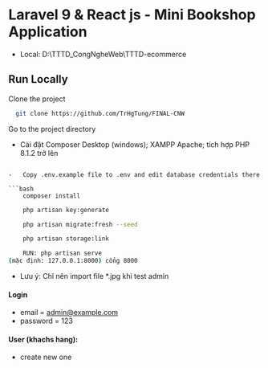# Laravel 9 & React js - Mini Bookshop Application
-   Local: D:\TTTD_CongNgheWeb\TTTD-ecommerce

## Run Locally

Clone the project

```bash
  git clone https://github.com/TrHgTung/FINAL-CNW
```

Go to the project directory

-	Cài đặt Composer Desktop (windows); XAMPP Apache; tích hợp PHP 8.1.2 trở lên
```

-   Copy .env.example file to .env and edit database credentials there

```bash
    composer install
```

```bash
    php artisan key:generate
```

```bash
    php artisan migrate:fresh --seed
```

```bash
    php artisan storage:link
```

```bash
    RUN: php artisan serve 
(mặc định: 127.0.0.1:8000) cổng 8000
```

-   Lưu ý: Chỉ nên import file *.jpg khi test admin

#### Login

-   email = admin@example.com
-   password = 123

#### User (khachs hang):
-   create new one

